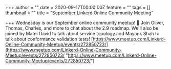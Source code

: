 +++
author = ""
date = 2020-09-17T00:00:00Z
feature = ""
tags = []
thumbnail = ""
title = "September Linkerd Online Community Meeting"

+++
Wednesday is our September online community meetup! 🎉 Join Oliver, Thomas, Charles, and more to chat about the 2.9 roadmap. We'll also be joined by Matei David to talk about service topology and Mayank Shah to talk about conformance validation tests! [https://www.meetup.com/Linkerd-Online-Community-Meetup/events/272850723/](https://www.meetup.com/Linkerd-Online-Community-Meetup/events/272850723/ "https://www.meetup.com/Linkerd-Online-Community-Meetup/events/272850723/")
